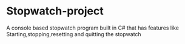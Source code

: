# Stopwatch-project
A console based stopwatch program built in C# that has features like Starting,stopping,resetting and quitting the stopwatch 
